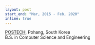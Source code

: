 ```yaml
---
layout: post
start_end: "Mar, 2015 - Feb, 2020"
inline: true
---
```


[POSTECH](https://postech.ac.kr), Pohang, South Korea \
B.S. in  Computer Science and Engineering 
